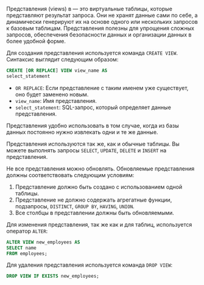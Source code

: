 Представления (views) в — это виртуальные таблицы, которые представляют результат запроса. Они не хранят данные сами по себе, а динамически генерируют их на основе одного или нескольких запросов к базовым таблицам. Представления полезны для упрощения сложных запросов, обеспечения безопасности данных и организации данных в более удобной форме.

Для создания представления используется команда `CREATE VIEW`. Синтаксис выглядит следующим образом:

```sql
CREATE [OR REPLACE] VIEW view_name AS 
select_statement
```

- `OR REPLACE`: Если представление с таким именем уже существует, оно будет заменено новым.
- `view_name`: Имя представления.
- `select_statement`: SQL-запрос, который определяет данные представления.

Представления удобно использовать в том случае, когда из базы данных постоянно нужно извлекать одни и те же данные.

Представления используются так же, как и обычные таблицы. Вы можете выполнять запросы `SELECT`, `UPDATE`, `DELETE` и `INSERT` на представления.

Не все представления можно обновлять. Обновляемые представления должны соответствовать следующим условиям:

1. Представление должно быть создано с использованием одной таблицы.
2. Представление не должно содержать агрегатные функции, подзапросы, `DISTINCT`, `GROUP BY`, `HAVING`, `UNION`.
3. Все столбцы в представлении должны быть обновляемыми.

Для изменения представления, так же как и для таблиц, используется оператор `ALTER`:

```sql
ALTER VIEW new_employees AS
SELECT name
FROM employees;
```

Для удаления представления используется команда `DROP VIEW`:

```sql
DROP VIEW IF EXISTS new_employees;
```